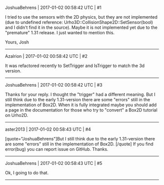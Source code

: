 JoshuaBehrens | 2017-01-02 00:58:42 UTC | #1

I tried to use the sensors with the 2D physics, but they are not implemented (due to undefined reference: Urho3D::CollisionShape2D::SetSensor(bool) and I didn't find it in the source). Maybe it is not implemented yet due to the "premature" 1.31 release. I just wanted to mention this.

Yours, Josh

-------------------------

Azalrion | 2017-01-02 00:58:42 UTC | #2

It was refactored recently to SetTrigger and IsTrigger to match the 3d version.

-------------------------

JoshuaBehrens | 2017-01-02 00:58:42 UTC | #3

Thanks for your reply. I thought the "trigger" had a different meaning. But I still think due to the early 1.31-version there are some "errors" still in the implementation of Box2D. When it is fully integrated maybe you should add a page in the documentation for those who try to "convert" a Box2D tutorial on Urho2D.

-------------------------

aster2013 | 2017-01-02 00:58:43 UTC | #4

[quote="JoshuaBehrens"]But I still think due to the early 1.31-version there are some "errors" still in the implementation of Box2D. [/quote]
If you find error(bug) you can report issue on GitHub. Thanks.

-------------------------

JoshuaBehrens | 2017-01-02 00:58:43 UTC | #5

Ok, I going to do that.

-------------------------

